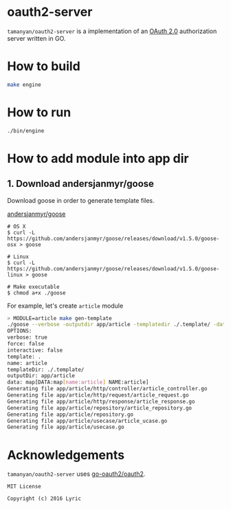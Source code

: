 # oauth2-server

`tamanyan/oauth2-server` is a implementation of an [OAuth 2.0](https://tools.ietf.org/html/rfc6749) authorization server written in GO.

# How to build

```sh
make engine
```

# How to run

```sh
./bin/engine
```

# How to add module into app dir

## 1. Download andersjanmyr/goose

Download goose in order to generate template files.

[andersjanmyr/goose](https://github.com/andersjanmyr/goose)

```
# OS X
$ curl -L https://github.com/andersjanmyr/goose/releases/download/v1.5.0/goose-osx > goose

# Linux
$ curl -L https://github.com/andersjanmyr/goose/releases/download/v1.5.0/goose-linux > goose

# Make executable
$ chmod a+x ./goose
```

For example, let's create `article` module

```sh
> MODULE=article make gen-template
./goose --verbose -outputdir app/article -templatedir ./.template/ -data 'name=article'  .  article
OPTIONS:
verbose: true
force: false
interactive: false
template: .
name: article
templateDir: ./.template/
outputDir: app/article
data: map[DATA:map[name:article] NAME:article]
Generating file app/article/http/controller/article_controller.go
Generating file app/article/http/request/article_request.go
Generating file app/article/http/response/article_response.go
Generating file app/article/repository/article_repository.go
Generating file app/article/repository.go
Generating file app/article/usecase/article_ucase.go
Generating file app/article/usecase.go
```

# Acknowledgements

`tamanyan/oauth2-server` uses [go-oauth2/oauth2](https://github.com/go-oauth2/oauth2).

```
MIT License

Copyright (c) 2016 Lyric
```

